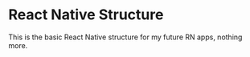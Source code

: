 # React Native Structure

This is the basic React Native structure for my future RN apps, nothing more.
